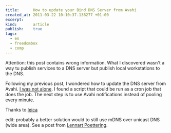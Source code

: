 ```yaml
--- 
title:      How to update your Bind DNS Server from Avahi
created_at: 2011-03-22 10:10:37.138277 +01:00
excerpt:
kind:       article
publish:    true
tags:
  - en
  - freedombox
  - comp
--- 
```


Attention: this post contains wrong information. What I discovered wasn't a way
tu publish services to a DNS server but publish local workstations to the DNS.

Following my previous post, I wondered how to update the DNS server from Avahi.
[I was not alone][post]. I found a script that could be run as a cron job that
does the job. The next step is to use Avahi notifications instead of pooling
every minute.

<!--

Now, the script (in PHP, better to rewrite in something sensible):

    #!/usr/bin/php

    <?php
    $avahidata = explode("\n",`avahi-browse -ptr _workstation._tcp`);

    $hosts="server localhost\nzone local\n";
    $pointers="server localhost\nzone 0.168.192.in-addr.arpa\n";

    $oldhosts="server localhost\nzone local\n";
    $oldpointers="server localhost\nzone 0.168.192.in-addr.arpa\n";

    for($i=0;$i<count($avahidata)-1;$i++){
        $hostInformation=explode(";",$avahidata[$i]);
        if($hostInformation[0] != "=") continue;

        $hostname=$hostInformation[6];
        $hostaddr=$hostInformation[7];
        $ptraddr=implode(".",array_reverse(explode(".",$hostaddr)));

        $hosts.="update add $hostname 2400 A $hostaddr\n";
        $pointers.="update add $ptraddr.in-addr.arpa 2400 PTR $hostname\n";

        $oldhosts.="update delete $hostname A\n";
        $oldpointers.="update delete $ptraddr.in-addr.arpa PTR\n";
    }

    $hosts.="send\n";
    $pointers.="send\n";

    $oldhosts.="send\n";
    $oldpointers.="send\n";

    echo `cat .dns_purge_hosts | nsupdate`;
    echo `cat .dns_purge_pointers | nsupdate`;

    echo `echo "$hosts" | nsupdate`;
    echo `echo "$pointers" | nsupdate`;

    file_put_contents(".dns_purge_hosts",$oldhosts);
    file_put_contents(".dns_purge_pointers",$oldpointers);

    ?>

And configure Bind to allow updates from localhost:

    acl lan { 192.168.0/24; 127.0.0.1; };

    options {
        directory "/var/named";
        pid-file "/var/run/named/named.pid";
        auth-nxdomain yes;
        datasize default;
        listen-on { any; };
        forward first;
        forwarders {
            8.8.8.8;
            8.8.4.4;
        };
    };

    zone "local" {
        type master;
        file "local.zone";
        check-names ignore;
        allow-transfer { lan; };
        allow-update { lan; };
    };

    zone "0.168.192.in-addr.arpa" {
        type master;
        file "0.168.192.in-addr.arpa.zone";
        check-names ignore;
        allow-transfer { lan; };
        allow-update { lan; };
    };

-->

Thanks to [leica][author]

edit: probably a better solution would to still use mDNS over unicast DNS (wide
area). See a post from [Lennart Poettering][lennart].

[post]: http://www.gamers-forum.com/showthread.php?t=17882
[author]: http://gamers-forum.com/member.php?u=35088
[lennart]: http://0pointer.de/blog/projects/avahi-wide-area.html